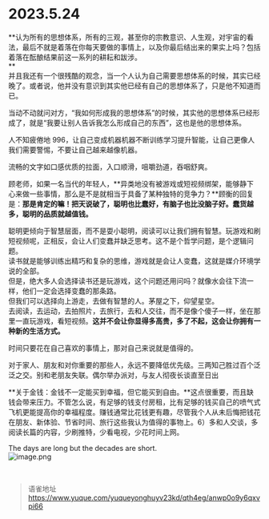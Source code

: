 # 2023.5.24
**认为所有的思想体系，所有的三观，甚至你的宗教意识、人生观，对宇宙的看法，最后不就是着落在你每天要做的事情上，以及你最后结出来的果实上吗？包括着落在酝酿结果前这一系列的耕耘和跋涉。  
**  
并且我还有一个很残酷的观念，当一个人认为自己需要思想体系的时候，其实已经晚了。或者说，他并没有意识到其实他已经有自己的思想体系了，只是他不知道而已。

当动不动就问对方，“我如何形成我的思想体系”的时候，其实他的思想体系已经形成了，就是“我要让别人告诉我怎么形成自己的东西”，这也是他的思想体系。

人不知疲倦地 996，让自己变成机器机器不断训练学习提升智能，让自己更像人我们需要警惕，不要让自己越来越像机器。

流畅的文字如口感优质的拉面，入口顺滑，咀嚼劲道，吞咽舒爽。

顾老师，如果一名当代的年轻人，**异类地没有被游戏或短视频绑架，能够静下心来做一些事情，那么是不是就相当于具备了某种独特的竞争力？**顾衡的回复是：**那是肯定的嘛！把天说破了，聪明也比蠢好，有脑子也比没脑子好。蠢货越多，聪明的品质就越值钱。**

聪明更倾向于智慧层面，而不是耍小聪明，阅读可以让我们拥有智慧。玩游戏和刷短视频呢，正相反，会让人们变蠢并缺乏思考。这不是个哲学问题，是个逻辑问题。  
读书就是能够训练出精巧和复杂的思维，游戏就是会让人变蠢，这就是媒介环境学说的全部。  
但是，绝大多人会选择读书还是玩游戏，这个问题还用问吗？就像水会往下流一样，他们一定会选择变蠢的那条路。  
但我们可以选择向上游走，去做有智慧的人。茅屋之下，仰望星空。  
去阅读，去运动，去拍照片，去旅行，去和人交往，而不是像个傻子一样，坐在那里一直玩游戏，看短视频。**这并不会让你显得多高贵，多了不起，这会让你拥有一种新的生活方式。**

时间只要花在自己喜欢的事情上，那对自己来说就是值得的。

对于家人、朋友和对你重要的那些人，永远不要降低优先级。三两知己胜过百个泛泛之交。别和老朋友失联。偶尔举办派对，与友人彻夜长谈直至日出

**关于金钱：金钱不一定能买到幸福，但它能买到自由。**这点很重要，而且缺钱会带来压力。不管怎么说，有足够的钱支付房租，比有足够的钱买自己的喷气式飞机更能提高你的幸福程度。赚钱通常比花钱更有趣，尽管我个人从未后悔把钱花在朋友、新体验、节省时间、旅行这些我认为值得的事物上。6）多和人交谈，多阅读长篇的内容，少刷推特，少看电视，少花时间上网。

The days are long but the decades are short.  
![image.png](https://cdn.nlark.com/yuque/0/2023/png/1572912/1685265202168-f77709b7-d6ff-40b1-ba15-730bff23b817.png#averageHue=%23f9f9f9&clientId=u24746644-16c3-4&from=paste&height=140&id=ub5015f11&originHeight=140&originWidth=702&originalType=binary&ratio=1&rotation=0&showTitle=false&size=19800&status=done&style=none&taskId=u591ac171-4cb9-442d-bce7-9dea106f731&title=&width=702)

<br>
  
> 语雀地址 https://www.yuque.com/yuqueyonghuyv23kd/qth4eg/anwp0o9y6qxvpi66